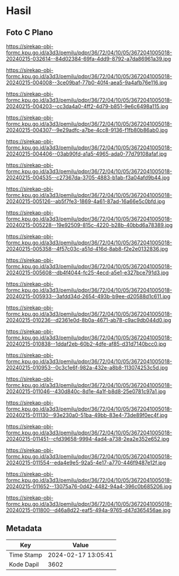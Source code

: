 # Hasil

## Foto C Plano

https://sirekap-obj-formc.kpu.go.id/a3d3/pemilu/pdpr/36/72/04/10/05/3672041005018-20240215-032614--84d02384-69fa-4dd9-8792-a7da86961a39.jpg

https://sirekap-obj-formc.kpu.go.id/a3d3/pemilu/pdpr/36/72/04/10/05/3672041005018-20240215-004008--3ce09baf-77b0-40f4-aea5-9a4afb76e116.jpg

https://sirekap-obj-formc.kpu.go.id/a3d3/pemilu/pdpr/36/72/04/10/05/3672041005018-20240215-004203--cc3da4a0-4ff2-4d79-b851-9e6c6498a115.jpg

https://sirekap-obj-formc.kpu.go.id/a3d3/pemilu/pdpr/36/72/04/10/05/3672041005018-20240215-004307--9e29adfc-a7be-4cc8-9136-f1fb80b86ab0.jpg

https://sirekap-obj-formc.kpu.go.id/a3d3/pemilu/pdpr/36/72/04/10/05/3672041005018-20240215-004406--03ab90fd-a1a5-4965-ada0-77d79108afaf.jpg

https://sirekap-obj-formc.kpu.go.id/a3d3/pemilu/pdpr/36/72/04/10/05/3672041005018-20240215-004535--c27367da-3705-4883-b1ab-f3a04afd9b44.jpg

https://sirekap-obj-formc.kpu.go.id/a3d3/pemilu/pdpr/36/72/04/10/05/3672041005018-20240215-005126--ab5f7fe3-1869-4a61-87ad-16a66e5c0bfd.jpg

https://sirekap-obj-formc.kpu.go.id/a3d3/pemilu/pdpr/36/72/04/10/05/3672041005018-20240215-005228--19e92509-815c-4220-b28b-40bbd6a78389.jpg

https://sirekap-obj-formc.kpu.go.id/a3d3/pemilu/pdpr/36/72/04/10/05/3672041005018-20240215-005358--4f57c03c-a51d-416d-8ab8-f2e2e0132836.jpg

https://sirekap-obj-formc.kpu.go.id/a3d3/pemilu/pdpr/36/72/04/10/05/3672041005018-20240215-005608--db4f4044-fc25-4ecd-a5e1-e327bce791d3.jpg

https://sirekap-obj-formc.kpu.go.id/a3d3/pemilu/pdpr/36/72/04/10/05/3672041005018-20240215-005933--3afdd34d-2654-493b-b9ee-d20588d1c611.jpg

https://sirekap-obj-formc.kpu.go.id/a3d3/pemilu/pdpr/36/72/04/10/05/3672041005018-20240215-010236--d2361e0d-8b0a-4671-ab78-c9ac9db044d0.jpg

https://sirekap-obj-formc.kpu.go.id/a3d3/pemilu/pdpr/36/72/04/10/05/3672041005018-20240215-010838--1ddaf2eb-60b2-4dfe-af85-d31d7140bcc0.jpg

https://sirekap-obj-formc.kpu.go.id/a3d3/pemilu/pdpr/36/72/04/10/05/3672041005018-20240215-010953--0c3c1e6f-982a-432e-a8b8-113074253c5d.jpg

https://sirekap-obj-formc.kpu.go.id/a3d3/pemilu/pdpr/36/72/04/10/05/3672041005018-20240215-011046--430d840c-8d1e-4a1f-b8d8-25e0781c97a1.jpg

https://sirekap-obj-formc.kpu.go.id/a3d3/pemilu/pdpr/36/72/04/10/05/3672041005018-20240215-011130--93e230a0-51ba-49bb-83e4-73de89f0ec4f.jpg

https://sirekap-obj-formc.kpu.go.id/a3d3/pemilu/pdpr/36/72/04/10/05/3672041005018-20240215-011451--cfd39658-9994-4ad4-a738-2ea2e352e652.jpg

https://sirekap-obj-formc.kpu.go.id/a3d3/pemilu/pdpr/36/72/04/10/05/3672041005018-20240215-011554--eda4e9e5-92a5-4e17-a770-446f9487e12f.jpg

https://sirekap-obj-formc.kpu.go.id/a3d3/pemilu/pdpr/36/72/04/10/05/3672041005018-20240215-011652--13075a76-0d42-4482-94a4-396c0b685206.jpg

https://sirekap-obj-formc.kpu.go.id/a3d3/pemilu/pdpr/36/72/04/10/05/3672041005018-20240215-011800--d46a8d22-eaf5-494a-9765-d47d365456ae.jpg


## Metadata

| Key        | Value               |
| ---------- | ------------------- |
| Time Stamp | 2024-02-17 13:05:41 |
| Kode Dapil | 3602                |



